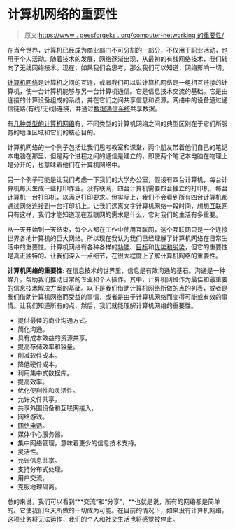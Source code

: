 # 计算机网络的重要性

> 原文:[https://www . geesforgeks . org/computer-networking 的重要性/](https://www.geeksforgeeks.org/importance-of-computer-networking/)

在当今世界，计算机已经成为商业部门不可分割的一部分，不仅用于职业活动，也用于个人活动。随着技术的发展，网络逐渐出现，从最初的有线网络技术，我们转向了无线网络技术。现在，如果我们会思考，那么我们可以知道，网络影响一切。

[计算机网络](https://www.geeksforgeeks.org/basics-computer-networking/)是计算机之间的互连，或者我们可以说计算机网络是一组相互链接的计算机，使一台计算机能够与另一台计算机通信。它是信息技术交流的基础。它是由连接的计算设备组成的系统，并在它们之间共享信息和资源。网络中的设备通过通信链路(有线/无线)连接，并通过[数据通信系统](https://www.geeksforgeeks.org/components-of-data-communication-system/)共享数据。

有[几种类型的计算机网络](https://www.geeksforgeeks.org/types-of-area-networks-lan-man-and-wan/)有，不同类型的计算机网络之间的典型区别在于它们所服务的地理区域和它们的核心目的。

计算机网络的一个例子包括让我们思考教室和课堂，两个朋友带着他们自己的笔记本电脑在那里，但是两个进程之间的通信是建立的，即使两个笔记本电脑在物理上是分开的，也意味着他们在计算机网络中。

另一个例子可能是让我们考虑一下我们的大学办公室，假设有四台计算机，每台计算机每天生成一些打印作业。没有联网，四台计算机需要四台独立的打印机，每台计算机一台打印机，以满足打印要求。但实际上，我们不会看到所有四台计算机都通过网络连接到一台打印机上。让我们远离文字计算机网络一段时间，想想[互联网](https://www.geeksforgeeks.org/the-internet-and-the-web/)只有这样，我们才能知道现在互联网的需求是什么，它对我们的生活有多重要。

从一天开始到一天结束，每个人都在工作中使用互联网，这个互联网只是一个连接世界各地计算机的巨大网络。所以现在我认为我们已经理解了计算机网络在日常生活中的重要性。计算机网络有各种各样的[功能](https://www.geeksforgeeks.org/functionality-of-computer-network/)、[目标](https://www.geeksforgeeks.org/goals-of-networks/)和[优势和劣势](https://www.geeksforgeeks.org/advantages-and-disadvantages-of-computer-networking/)，但它的重要性是真正独特的。让我们深入一点细节，在很大程度上了解计算机网络的重要性。

**计算机网络的重要性:**
在信息技术的世界里，信息是有效沟通的基石。沟通是一种媒介，帮助我们推动日常的专业和个人操作。其中，计算机网络作为最佳和最重要的信息技术解决方案的基础。以下是我们借助计算机网络所做的点的列表，或者是我们借助计算机网络而受益的事情，或者是由于计算机网络而变得可能或有效的事情。让我们知道所有的点，然后，我们就能理解计算机网络的重要性。

*   提供最佳的商业沟通方式。
*   简化沟通。
*   具有成本效益的资源共享。
*   提高存储效率和容量。
*   削减软件成本。
*   降低硬件成本。
*   利用集中式数据库。
*   提高效率。
*   优化便利性和灵活性。
*   允许文件共享。
*   共享外围设备和互联网接入。
*   网络游戏。
*   [网络电话](https://www.geeksforgeeks.org/voice-over-internet-protocol-voip/)。
*   媒体中心服务器。
*   集中网络管理，意味着更少的信息技术支持。
*   灵活性。
*   允许信息共享。
*   支持分布式处理。
*   用户交流。
*   克服地理隔离。

总的来说，我们可以看到“**交流”和“分享”，**也就是说，所有的网络都是简单的。它使我们今天所做的一切成为可能。在目前的情况下，如果没有计算机网络，这项业务将无法运作，我们的个人和社交生活也将感觉被停止。